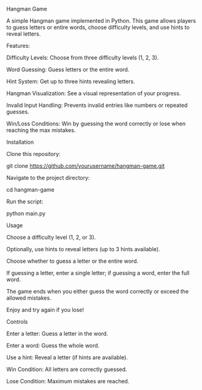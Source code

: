 Hangman Game

A simple Hangman game implemented in Python. This game allows players to guess letters or entire words, choose difficulty levels, and use hints to reveal letters.

Features:

Difficulty Levels: Choose from three difficulty levels (1, 2, 3).

Word Guessing: Guess letters or the entire word.

Hint System: Get up to three hints revealing letters.

Hangman Visualization: See a visual representation of your progress.

Invalid Input Handling: Prevents invalid entries like numbers or repeated guesses.

Win/Loss Conditions: Win by guessing the word correctly or lose when reaching the max mistakes.

Installation

Clone this repository:

git clone https://github.com/yourusername/hangman-game.git

Navigate to the project directory:

cd hangman-game

Run the script:

python main.py

Usage

Choose a difficulty level (1, 2, or 3).

Optionally, use hints to reveal letters (up to 3 hints available).

Choose whether to guess a letter or the entire word.

If guessing a letter, enter a single letter; if guessing a word, enter the full word.

The game ends when you either guess the word correctly or exceed the allowed mistakes.

Enjoy and try again if you lose!

Controls

Enter a letter: Guess a letter in the word.

Enter a word: Guess the whole word.

Use a hint: Reveal a letter (if hints are available).

Win Condition: All letters are correctly guessed.

Lose Condition: Maximum mistakes are reached.